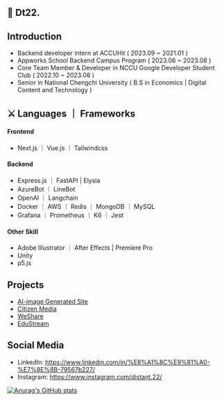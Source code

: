 ## 🦜 Dt22. 
## Introduction
 - Backend developer intern at ACCUHit ( 2023.09 ~ 2021.01 )
 - Appworks School Backend Campus Program ( 2023.06 ~ 2023.08 )
 - Core Team Member & Developer in NCCU Google Developer Student Club ( 2022.10 ~ 2023.06 )
 - Senior in National Chengchi University ( B.S in Economics |  Digital Content and Technology )

## ⚔ Languages ｜ Frameworks
#### Frontend
- Next.js ｜ Vue.js ｜ Tailwindcss
#### Backend
- Express.js ｜ FastAPI | Elysia
- AzureBot ｜ LineBot 
- OpenAI ｜ Langchain
- Docker ｜ AWS ｜ Redis ｜ MongoDB ｜ MySQL
- Grafana ｜ Prometheus ｜ K6 ｜ Jest
#### Other Skill
- Adobe Illustrator ｜ After Effects | Premiere Pro
- Unity
- p5.js


## Projects
- [AI-image Generated Site](https://github.com/Distant22/AI-generate-site)
- [Citizen Media](https://github.com/CitizenMedia-TW/citizen-media)
- [WeShare](https://github.com/Distant22/WeShare.git)
- [EduStream](https://github.com/tsaichiehhuang/EduStream_OnlineLearningPlatform)



## Social Media
- LinkedIn: https://www.linkedin.com/in/%E8%A1%8C%E9%81%A0-%E7%8E%8B-79567b227/
- Instagram: https://www.instagram.com/distant.22/

[![Anurag's GitHub stats](https://github-readme-stats.vercel.app/api?username=distant22&show_icons=true&theme=dark)](https://github.com/anuraghazra/github-readme-stats)

<!--
**Distant22/Distant22** is a ✨ _special_ ✨ repository because its `README.md` (this file) appears on your GitHub profile.

Here are some ideas to get you started:

- 🔭 I’m currently working on ...
- 🌱 I’m currently learning ...
- 👯 I’m looking to collaborate on ...
- 🤔 I’m looking for help with ...
- 💬 Ask me about ...
- 📫 How to reach me: ...
- 😄 Pronouns: ...
- ⚡ Fun fact: ...
-->
